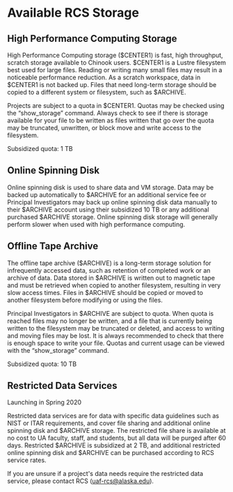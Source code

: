 # Available RCS Storage 

## High Performance Computing Storage

High Performance Computing storage \($CENTER1\) is fast, high throughput, scratch storage available to Chinook users. $CENTER1 is a Lustre filesystem best used for large files. Reading or writing many small files may result in a noticeable performance reduction. As a scratch workspace, data in $CENTER1 is not backed up. Files that need long-term storage should be copied to a different system or filesystem, such as $ARCHIVE.

Projects are subject to a quota in $CENTER1. Quotas may be checked using the “show\_storage” command. Always check to see if there is storage available for your file to be written as files written that go over the quota may be truncated, unwritten, or block move and write access to the filesystem.

Subsidized quota: 1 TB

## Online Spinning Disk

Online spinning disk is used to share data and VM storage. Data may be backed up automatically to $ARCHIVE for an additional service fee or Principal Investigators may back up online spinning disk data manually to their $ARCHIVE account using their subsidized 10 TB or any additional purchased $ARCHIVE storage. Online spinning disk storage will generally perform slower when used with high performance computing.

## Offline Tape Archive

The offline tape archive \($ARCHIVE\) is a long-term storage solution for infrequently accessed data, such as retention of completed work or an archive of data. Data stored in $ARCHIVE is written out to magnetic tape and must be retrieved when copied to another filesystem, resulting in very slow access times. Files in $ARCHIVE should be copied or moved to another filesystem before modifying or using the files.

Principal Investigators in $ARCHIVE are subject to quota. When quota is reached files may no longer be written, and a file that is currently being written to the filesystem may be truncated or deleted, and access to writing and moving files may be lost. It is always recommended to check that there is enough space to write your file. Quotas and current usage can be viewed with the “show\_storage” command.

Subsidized quota: 10 TB

## Restricted Data Services

Launching in Spring 2020

Restricted data services are for data with specific data guidelines such as NIST or ITAR requirements, and cover file sharing and additional online spinning disk and $ARCHIVE storage. The restricted file share is available at no cost to UA faculty, staff, and students, but all data will be purged after 60 days. Restricted $ARCHIVE is subsidized at 2 TB, and additional restricted online spinning disk and $ARCHIVE can be purchased according to RCS service rates.

If you are unsure if a project's data needs require the restricted data service, please contact RCS \([uaf-rcs@alaska.edu](mailto:uaf-rcs@alaska.edu)\).
